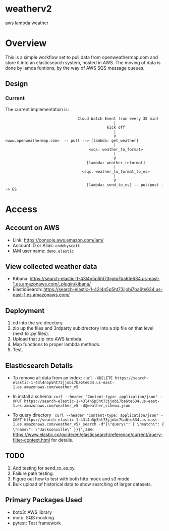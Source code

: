 # weatherv2
aws lambda weather


# Overview
This is a simple workflow set to pull data from openweathermap.com and store it into an elasticsearch system, hosted in AWS.  The moving of data is done by lamda funtions, by the way of AWS SQS message queues.

## Design

### Current
The current implementation is:
```
                                Cloud Watch Event (run every 30 min)
                                                |
                                             kick off
                                                |
                                                V
<www.openweathermap.com>  -- pull --> [lambda: get_weather]
                                                |
                                     <sqs: weather_to_format>
                                                |
                                                V
                                    [lambda: weather_reformat]
                                                |
                                  <sqs: weather_to_format_to_es>
                                                |
                                                V
                                    [lambda: send_to_es] -- put/post --> ES
```


# Access

## Account on AWS
* Link: https://console.aws.amazon.com/iam/
* Account ID or Alias: `codebyscott`
* IAM user name: `demo.elastic`

## View collected weather data
* Kibana: https://search-elastic-1-43l4n5p5ht73jjobi7ba6te634.us-east-1.es.amazonaws.com/_plugin/kibana/
* ElasticSearch: https://search-elastic-1-43l4n5p5ht73jjobi7ba6te634.us-east-1.es.amazonaws.com/

## Deployment
1. cd into the src directory.
2. zip up the files and 3rdparty subidrectory into a zip file on that level (next to .py files).
3. Upload that zip into AWS lambda.
4. Map functions to proper lambda methods.
5. Test.

## Elasticsearch Details
* To remove all data from an index: `curl -XDELETE https://search-elastic-1-43l4n5p5ht73jjobi7ba6te634.us-east-1.es.amazonaws.com/weather_v5`

* In install a schema: `curl --header "Content-type: application/json" -XPUT https://search-elastic-1-43l4n5p5ht73jjobi7ba6te634.us-east-1.es.amazonaws.com/weather_v5 -d@weather_schema.json `

* To query directory ` curl --header "Content-type: application/json" -XGET https://search-elastic-1-43l4n5p5ht73jjobi7ba6te634.us-east-1.es.amazonaws.com/weather_v5/_search -d"{\"query\": { \"match\": { \"name\": \"Jacksonville\" }}}"`, see https://www.elastic.co/guide/en/elasticsearch/reference/current/query-filter-context.html for details.

## TODO
1. Add testing for send_to_es.py.
2. Failure path testing.
3. Figure out how to test with both http mock and s3 mode
4. Bulk upload of historical data to show searching of larger datasets.

## Primary Packages Used
* boto3: AWS library
* moto: SQS mocking
* pytest: Test framework

